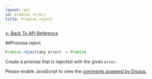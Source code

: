 ```yaml
---
layout: api
id: promise.reject
title: Promise.reject
---
```



[← Back To API Reference](/docs/api-reference.html)
<div class="api-code-section"><markdown>
##Promise.reject

```js
Promise.reject(any error) -> Promise
```


Create a promise that is rejected with the given `error`.
</markdown></div>

<div id="disqus_thread"></div>
<script type="text/javascript">
    var disqus_title = "Promise.reject";
    var disqus_shortname = "bluebirdjs";
    var disqus_identifier = "disqus-id-promise.reject";
    
    (function() {
        var dsq = document.createElement("script"); dsq.type = "text/javascript"; dsq.async = true;
        dsq.src = "//" + disqus_shortname + ".disqus.com/embed.js";
        (document.getElementsByTagName("head")[0] || document.getElementsByTagName("body")[0]).appendChild(dsq);
    })();
</script>
<noscript>Please enable JavaScript to view the <a href="https://disqus.com/?ref_noscript" rel="nofollow">comments powered by Disqus.</a></noscript>